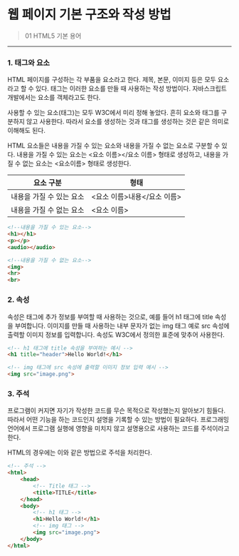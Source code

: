 # 웹 페이지 기본 구조와 작성 방법

> 01 HTML5 기본 용어
> 

---

### 1. 태그와 요소

HTML 페이지를 구성하는 각 부품을 요소라고 한다. 제목, 본문, 이미지 등은 모두 요소라고 할 수 있다. 태그는 이러한 요소를 만들 때 사용하는 작성  방법이다. 자바스크립트 개발에서는 요소를 객체라고도 한다.

사용할 수 있는 요소(태그)는 모두 W3C에서 미리 정해 놓았다. 흔히 요소와 태그를 구분하지 않고 사용한다. 따라서 요소를 생성하는 것과 태그를 생성하는 것은 같은 의미로 이해해도 된다. 

HTML 요소들은 내용을 가질 수 있는 요소와 내용을 가질 수 없는 요소로 구분할 수 있다. 내용을 가질 수 있는 요소는 <요소 이름></요소 이름> 형태로 생성하고, 내용을 가질 수 없는 요소는 <요소이름> 형태로 생성한다.

| 요소 구분 | 형태 |
| --- | --- |
| 내용을 가질 수 있는 요소 | <요소 이름>내용</요소 이름> |
| 내용을 가질 수 없는 요소 | <요소 이름> |

```html
<!--내용을 가질 수 있는 요소-->
<h1></h1>
<p></p>
<audio></audio>

<!--내용을 가질 수 없는 요소-->
<img>
<hr>
<br>
```

### 2. 속성

속성은 태그에 추가 정보를 부여할 때 사용하는 것으로, 예를 들어 h1 태그에 title 속성을 부여합니다. 이미지를 만들 때 사용하는 내부 문자가 없는 img 태그 예로 src 속성에 출력할 이미지 정보를 입력합니다. 속성도 W3C에서 정의한 표준에 맞추어 사용한다. 

```html
<!-- h1 태그에 title 속성을 부여하는 예시 -->
<h1 title="header">Hello World!</h1>

<!-- img 태그에 src 속성에 출력할 이미지 정보 입력 예시 -->
<img src="image.png">
```

### 3. 주석

프로그램이 커지면 자기가 작성한 코드를 무슨 목적으로 작성했는지 알아보기 힘들다. 따라서 어떤 기능을 하는 코드인지 설명을 기록할 수 있는 방법이 필요하다. 프로그래밍 언어에서 프로그램 실행에 영향을 미치지 않고 설명용으로 사용하는 코드를 주석이라고 한다.

HTML의 경우에는 이와 같은 방법으로 주석을 처리한다. 

```html
<!-- 주석 -->
<html>
	<head>
		<!-- Title 태그 -->
		<title>TITLE</title>
	</head>
	<body>
		<!-- h1 태그 -->
		<h1>Hello World!</h1>
		<!-- img 태그 -->
		<img src="image.png">
	</body>
</html>
```